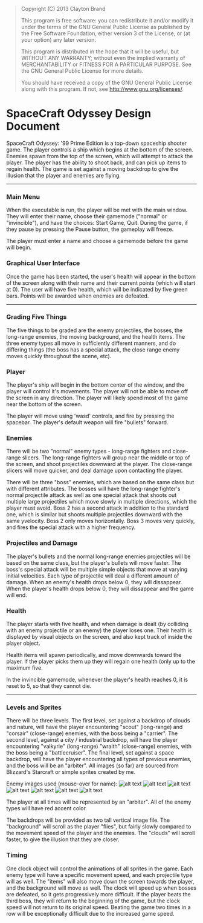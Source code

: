 
>Copyright (C) 2013  Clayton Brand
>
>This program is free software: you can redistribute it and/or modify
>it under the terms of the GNU General Public License as published by
>the Free Software Foundation, either version 3 of the License, or
>(at your option) any later version.
>
>This program is distributed in the hope that it will be useful,
>but WITHOUT ANY WARRANTY; without even the implied warranty of
>MERCHANTABILITY or FITNESS FOR A PARTICULAR PURPOSE.  See the
>GNU General Public License for more details.
>
>You should have received a copy of the GNU General Public License
>along with this program.  If not, see <http://www.gnu.org/licenses/>.


# SpaceCraft Odyssey Design Document
SpaceCraft Odyssey: '99 Prime Edition is a top-down spaceship shooter game.  The player controls a ship which begins at the bottom of the screen.  Enemies spawn from the top of the screen, which will attempt to attack the player.  The player has the ability to shoot back, and can pick up items to regain health.  The game is set against a moving backdrop to give the illusion that the player and enemies are flying.

----

### Main Menu
When the executable is run, the player will be met with the main window.  They will enter their name, choose their gamemode ("normal" or "invincible"), and have the choices: Start Game, Quit.  During the game, if they pause by pressing the Pause button, the gameplay will freeze.

The player must enter a name and choose a gamemode before the game will begin.

### Graphical User Interface
Once the game has been started, the user's health will appear in the bottom of the screen along with their name and their current points (which will start at 0).  The user will have five health, which will be indicated by five green bars.  Points will be awarded when enemies are defeated.

----

### Grading Five Things
The five things to be graded are the enemy projectiles, the bosses, the long-range enemies, the moving background, and the health items.  The three enemy types all move in sufficiently different manners, and do differing things (the boss has a special attack, the close range enemy moves quickly throughout the scene, etc).

### Player
The player's ship will begin in the bottom center of the window, and the player will control it's movements.  The player will not be able to move off the screen in any direction.  The player will likely spend most of the game near the bottom of the screen.

The player will move using 'wasd' controls, and fire by pressing the spacebar.  The player's default weapon will fire "bullets" forward.

### Enemies
There will be two "normal" enemy types - long-range fighters and close-range slicers.  The long-range fighters will group near the middle or top of the screen, and shoot projectiles downward at the player.  The close-range slicers will move quicker, and deal damage upon contacting the player.

There will be three "boss" enemies, which are based on the same class but with different attributes.  The bosses will have the long-range fighter's normal projectile attack as well as one special attack that shoots out multiple large projectiles which move slowly in multiple directions, which the player must avoid.  Boss 2 has a second attack in addition to the standard one, which is similar but shoots multiple projectiles downward with the same yvelocity.  Boss 2 only moves horizontally.  Boss 3 moves very quickly, and fires the special attack with a higher frequency.

### Projectiles and Damage
The player's bullets and the normal long-range enemies projectiles will be based on the same class, but the player's bullets will move faster.  The boss's special attack will be multiple simple objects that move at varying initial velocities.  Each type of projectile will deal a different amount of damage.  When an enemy's health drops below 0, they will dissappear.  When the player's health drops below 0, they will dissappear and the game will end.

### Health
The player starts with five health, and when damage is dealt (by colliding with an enemy projectile or an enemy) the player loses one.  Their health is displayed by visual objects on the screen, and also kept track of inside the player object.

Health items will spawn periodically, and move downwards toward the player.  If the player picks them up they will regain one health (only up to the maximum five.

In the invincible gamemode, whenever the player's health reaches 0, it is reset to 5, so that they cannot die.

----

### Levels and Sprites
There will be three levels.  The first level, set against a backdrop of clouds and nature, will have the player encountering "scout" (long-range) and "corsair" (close-range) enemies, with the boss being a "carrier".  The second level, against a city / industrial backdrop, will have the player encountering "valkyrie" (long-range) "wraith" (close-range) enemies, with the boss being a "battlecruiser".  The final level, set against a space backdrop, will have the player encountering all types of previous enemies, and the boss will be an "arbiter".  All images (so far) are sourced from Blizzard's Starcraft or simple sprites created by me.

Enemy images used (mouse-over for name):
![alt text](https://github.com/usc-csci102-spring2013/game_cbrand/blob/master/sprites/toss_scout.gif?raw=true "Long-Range 1: Scout")
![alt text](https://github.com/usc-csci102-spring2013/game_cbrand/blob/master/sprites/toss_corsair.gif?raw=true "Close-Range 1: Corsair")
![alt text](https://raw.github.com/usc-csci102-spring2013/game_cbrand/master/sprites/terran_valkyrie.gif?login=clay-to-n&token=8a7e798723d61f2b6e77e61a6f674b28 "Long-Range 2: Valkyrie")
![alt text](https://github.com/usc-csci102-spring2013/game_cbrand/blob/master/sprites/terran_wraith.gif?raw=true "Close-Range 2: Wraith")
![alt text](https://github.com/usc-csci102-spring2013/game_cbrand/blob/master/sprites/toss_carrier.gif?raw=true "Boss 1: Carrier")
![alt text](https://github.com/usc-csci102-spring2013/game_cbrand/blob/master/sprites/terran_bc.gif?raw=true "Boss 2: Battlecruiser")
![alt text](https://github.com/usc-csci102-spring2013/game_cbrand/blob/master/sprites/toss_arbiter.gif?raw=true "Player: Arbiter")


The player at all times will be represented by an "arbiter".  All of the enemy types will have red accent color.

The backdrops will be provided as two tall vertical image file.  The "background" will scroll as the player "flies", but fairly slowly compared to the movement speed of the player and the enemies.  The "clouds" will scroll faster, to give the illusion that they are closer.

### Timing
One clock object will control the animations of all sprites in the game.  Each enemy type will have a specific movement speed, and each projectile type will as well.  The "items" will also move down the screen towards the player, and the background will move as well.  The clock will speed up when bosses are defeated, so it gets progressively more difficult.  If the player beats the third boss, they will return to the beginning of the game, but the clock speed will not return to its original speed.  Beating the game two times in a row will be exceptionally difficult due to the increased game speed.